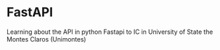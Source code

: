 # FastAPI
Learning about the API in python Fastapi to IC in University of State the Montes Claros (Unimontes)
